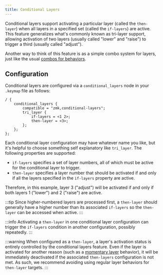 ```yaml
---
title: Conditional Layers
---
```


Conditional layers support activating a particular layer (called the `then-layer`) when all layers
in a specified set (called the `if-layers`) are active. This feature generalizes what's commonly
known as tri-layer support, allowing activation of two layers (usually called "lower" and "raise")
to trigger a third (usually called "adjust").

Another way to think of this feature is as a simple combo system for layers, just like the usual
[combos for behaviors](combos.md).

## Configuration

Conditional layers are configured via a `conditional_layers` node in your `.keymap` file as follows:

```dts
/ {
    conditional_layers {
        compatible = "zmk,conditional-layers";
        tri_layer {
            if-layers = <1 2>;
            then-layer = <3>;
        };
    };
};
```

Each conditional layer configuration may have whatever name you like, but it's helpful to choose
something self explanatory like `tri_layer`. The following properties are supported:

- `if-layers` specifies a set of layer numbers, all of which must be active for the conditional
  layer to trigger.
- `then-layer` specifies a layer number that should be activated if and only if all the layers
  specified in the `if-layers` property are active.

Therefore, in this example, layer 3 ("adjust") will be activated if and only if both layers 1
("lower") and 2 ("raise") are active.

:::tip
Since higher-numbered layers are processed first, a `then-layer` should generally have a higher
number than its associated `if-layers` so the `then-layer` can be accessed when active.
:::

:::info
Activating a `then-layer` in one conditional layer configuration can trigger the `if-layers`
condition in another configuration, possibly repeatedly.
:::

:::warning
When configured as a `then-layer`, a layer's activation status is entirely controlled by the
conditional layers feature. Even if the layer is activated for another reason (such as a [momentary
layer](../behaviors/layers.md#momentary-layer) behavior), it will be immediately deactivated if the
associated `then-layers` configuration is not met. As such, we recommend avoiding using regular
layer behaviors for `then-layer` targets.
:::
